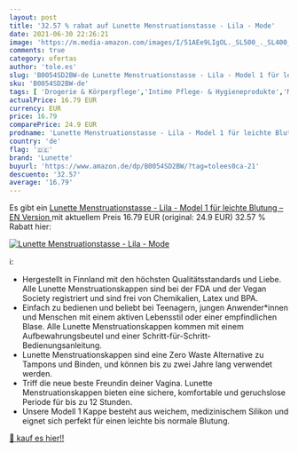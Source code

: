 ```yaml
---
layout: post
title: '32.57 % rabat auf Lunette Menstruationstasse - Lila - Mode'
date: 2021-06-30 22:26:21
image: 'https://m.media-amazon.com/images/I/51AEe9LIgOL._SL500_._SL400_.jpg'
comments: true
category: ofertas
author: 'tole.es'
slug: 'B0054SD2BW-de Lunette Menstruationstasse - Lila - Model 1 für leichte...'
sku: 'B0054SD2BW-de'
tags: [ 'Drogerie & Körperpflege','Intime Pflege- & Hygieneprodukte','Menstruationstassen','lunette', ]
actualPrice: 16.79 EUR
currency: EUR
price: 16.79
comparePrice: 24.9 EUR
prodname: 'Lunette Menstruationstasse - Lila - Model 1 für leichte Blutung –  EN Version '
country: 'de'
flag: '🇩🇪'
brand: 'Lunette'
buyurl: 'https://www.amazon.de/dp/B0054SD2BW/?tag=tolees0ca-21'
descuento: '32.57'
average: '16.79'
---
```


Es gibt ein [Lunette Menstruationstasse - Lila - Model 1 für leichte Blutung –  EN Version ](https://www.amazon.de/dp/B0054SD2BW/?tag=tolees0ca-21) mit aktuellem Preis 16.79 EUR (original: 24.9 EUR) 32.57 % Rabatt hier:

[![Lunette Menstruationstasse - Lila - Mode](https://m.media-amazon.com/images/I/51AEe9LIgOL._SL500_._SL400_.jpg)](https://www.amazon.de/dp/B0054SD2BW/?tag=tolees0ca-21)

ℹ️:

- Hergestellt in Finnland mit den höchsten Qualitätsstandards und Liebe. Alle Lunette Menstruationskappen sind bei der FDA und der Vegan Society registriert und sind frei von Chemikalien, Latex und BPA.
- Einfach zu bedienen und beliebt bei Teenagern, jungen Anwender*innen und Menschen mit einem aktiven Lebensstil oder einer empfindlichen Blase. Alle Lunette Menstruationskappen kommen mit einem Aufbewahrungsbeutel und einer Schritt-für-Schritt-Bedienungsanleitung.
- Lunette Menstruationskappen sind eine Zero Waste Alternative zu Tampons und Binden, und können bis zu zwei Jahre lang verwendet werden.
- Triff die neue beste Freundin deiner Vagina. Lunette Menstruationskappen bieten eine sichere, komfortable und geruchslose Periode für bis zu 12 Stunden.
- Unsere Modell 1 Kappe besteht aus weichem, medizinischem Silikon und eignet sich perfekt für einen leichte bis normale Blutung.

[🛒 kauf es hier!!](https://www.amazon.de/dp/B0054SD2BW/?tag=tolees0ca-21)
